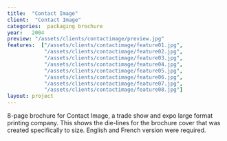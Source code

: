 ```yaml
---
title:  "Contact Image"
client:  "Contact Image"
categories:  packaging brochure
year:   2004
preview: "/assets/clients/contactimage/preview.jpg"
features:  ["/assets/clients/contactimage/feature01.jpg",
            "/assets/clients/contactimage/feature02.jpg",
            "/assets/clients/contactimage/feature03.jpg",
            "/assets/clients/contactimage/feature04.jpg",
            "/assets/clients/contactimage/feature05.jpg",
            "/assets/clients/contactimage/feature06.jpg",
            "/assets/clients/contactimage/feature07.jpg",
            "/assets/clients/contactimage/feature08.jpg"]
layout: project
---
```

8-page brochure for Contact Image, a trade show and expo large format printing company. This shows the die-lines for the brochure cover that was created specifically to size. English and French version were required. 
